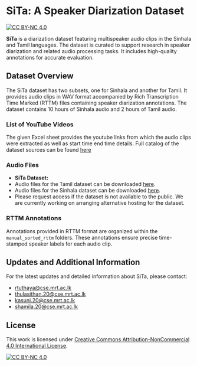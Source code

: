 # SiTa: A Speaker Diarization Dataset

[![CC BY-NC 4.0][cc-by-nc-shield]][cc-by-nc]

**SiTa** is a diarization dataset featuring multispeaker audio clips in the Sinhala and Tamil languages. The dataset is curated to support research in speaker diarization and related audio processing tasks. It includes high-quality annotations for accurate evaluation.

## Dataset Overview

The SiTa dataset has two subsets, one for Sinhala and another for Tamil. It provides audio clips in WAV format accompanied by Rich Transcription Time Marked (RTTM) files containing speaker diarization annotations. The dataset contains 10 hours of Sinhala audio and 2 hours of Tamil audio.

### List of YouTube Videos

The given Excel sheet provides the youtube links from which the audio clips were extracted as well as start time end time details.
Full catalog of the dataset sources can be found [here](https://github.com/SiTa-SpeakerDiarization/SiTa/blob/main/SiTa%20Audio%20Source%20Info.xlsx)

### Audio Files

- **SiTa Dataset:**
- Audio files for the Tamil dataset can be downloaded [here](https://rtuthaya.staff.uom.lk/contact-for-resources).
- Audio files for the Sinhala dataset can be downloaded [here](https://rtuthaya.staff.uom.lk/contact-for-resources).
- Please request access if the dataset is not available to the public. We are currently working on arranging alternative hosting for the dataset.

### RTTM Annotations

Annotations provided in RTTM format are organized within the `manual_sorted_rttm` folders. These annotations ensure precise time-stamped speaker labels for each audio clip.

## Updates and Additional Information

For the latest updates and detailed information about SiTa, please contact:

- rtuthaya@cse.mrt.ac.lk
- thulasithan.20@cse.mrt.ac.lk
- kasuni.20@cse.mrt.ac.lk
- shamila.20@cse.mrt.ac.lk

## License

This work is licensed under
[Creative Commons Attribution-NonCommercial 4.0 International License][cc-by-nc].

[![CC BY-NC 4.0][cc-by-nc-image]][cc-by-nc]

[cc-by-nc]: https://creativecommons.org/licenses/by-nc/4.0/
[cc-by-nc-image]: https://licensebuttons.net/l/by-nc/4.0/88x31.png
[cc-by-nc-shield]: https://img.shields.io/badge/License-CC%20BY--NC%204.0-lightgrey.svg
